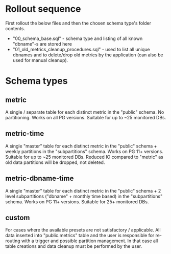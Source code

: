 # Rollout sequence

First rollout the below files and then the chosen schema type's folder contents.
* "00_schema_base.sql" - schema type and listing of all known "dbname"-s are stored here
* "01_old_metrics_cleanup_procedures.sql" - used to list all unique dbnames and to delete/drop old metrics by the application (can also be used for manual cleanup).

# Schema types

## metric

A single / separate table for each distinct metric in the "public" schema. No partitioning. Works on all PG versions. Suitable for up to ~25 monitored DBs.

## metric-time

A single "master" table for each distinct metric in the "public" schema + weekly partitions in the "subpartitions" schema. Works on PG 11+ versions. Suitable for up to ~25 monitored DBs. Reduced IO compared to "metric" as old data partitions will be dropped, not deleted.

## metric-dbname-time

A single "master" table for each distinct metric in the "public" schema + 2 level subpartitions ("dbname" + monthly time based) in the "subpartitions" schema. Works on PG 11+ versions. Suitable for 25+ monitored DBs.

## custom

For cases where the available presets are not satisfactory / applicable. All data inserted into "public.metrics" table and the user is responsible for re-routing with a trigger and possible partition management. In that case all table creations and data cleanup must be performed by the user.
